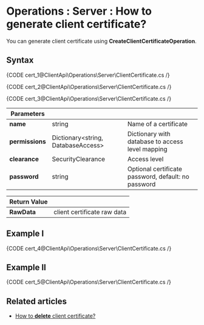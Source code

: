 ﻿# Operations : Server : How to generate client certificate?

You can generate client certificate using **CreateClientCertificateOperation**. 

## Syntax

{CODE cert_1@ClientApi\Operations\Server\ClientCertificate.cs /}

{CODE cert_2@ClientApi\Operations\Server\ClientCertificate.cs /}

{CODE cert_3@ClientApi\Operations\Server\ClientCertificate.cs /}

| Parameters | | |
| ------------- | ------------- | ----- |
| **name** | string | Name of a certificate |
| **permissions** | Dictionary&lt;string, DatabaseAccess&gt; | Dictionary with database to access level mapping |
| **clearance** | SecurityClearance | Access level |
| **password** | string | Optional certificate password, default: no password |

| Return Value | |
| ------------- | ----- |
| **RawData** | client certificate raw data |

## Example I

{CODE cert_4@ClientApi\Operations\Server\ClientCertificate.cs /}

## Example II

{CODE cert_5@ClientApi\Operations\Server\ClientCertificate.cs /}

## Related articles

- [How to **delete** client certificate?](../../../client-api/operations/server/delete-client-certificate-operation) 


